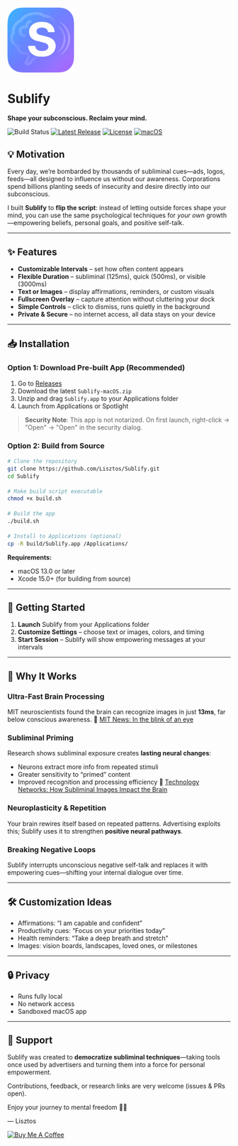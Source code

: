 <img src="Assets/Branding/images/sublify-logo.png" alt="Sublify Banner" width="30%">

<br>

# Sublify

**Shape your subconscious. Reclaim your mind.**

![Build Status](https://github.com/Lisztos/Sublify/workflows/Build%20and%20Release/badge.svg)
[![Latest Release](https://img.shields.io/github/v/release/Lisztos/Sublify)](https://github.com/Lisztos/Sublify/releases/latest)
[![License](https://img.shields.io/github/license/Lisztos/Sublify)](LICENSE)
[![macOS](https://img.shields.io/badge/macOS-13.0%2B-blue)](https://www.apple.com/macos)

## 💡 Motivation

Every day, we’re bombarded by thousands of subliminal cues—ads, logos, feeds—all designed to influence us without our awareness. Corporations spend billions planting seeds of insecurity and desire directly into our subconscious.

I built **Sublify** to **flip the script**: instead of letting outside forces shape your mind, you can use the same psychological techniques for *your own* growth—empowering beliefs, personal goals, and positive self-talk.

---

## ✨ Features

- **Customizable Intervals** – set how often content appears
- **Flexible Duration** – subliminal (125ms), quick (500ms), or visible (3000ms)
- **Text or Images** – display affirmations, reminders, or custom visuals
- **Fullscreen Overlay** – capture attention without cluttering your dock
- **Simple Controls** – click to dismiss, runs quietly in the background
- **Private & Secure** – no internet access, all data stays on your device

---

## 📥 Installation

### Option 1: Download Pre-built App (Recommended)
1. Go to [Releases](https://github.com/Lisztos/Sublify/releases)
2. Download the latest `Sublify-macOS.zip`
3. Unzip and drag `Sublify.app` to your Applications folder
4. Launch from Applications or Spotlight

> **Security Note**: This app is not notarized. On first launch, right-click → "Open" → "Open" in the security dialog.

### Option 2: Build from Source
```bash
# Clone the repository
git clone https://github.com/Lisztos/Sublify.git
cd Sublify

# Make build script executable
chmod +x build.sh

# Build the app
./build.sh

# Install to Applications (optional)
cp -R build/Sublify.app /Applications/
```

**Requirements:**
- macOS 13.0 or later
- Xcode 15.0+ (for building from source)

---

## 🚀 Getting Started

1. **Launch** Sublify from your Applications folder
2. **Customize Settings** – choose text or images, colors, and timing
3. **Start Session** – Sublify will show empowering messages at your intervals

---

## 🧠 Why It Works

### Ultra-Fast Brain Processing
MIT neuroscientists found the brain can recognize images in just **13ms**, far below conscious awareness.
📖 [MIT News: In the blink of an eye](https://news.mit.edu/2014/in-the-blink-of-an-eye-0116)

### Subliminal Priming
Research shows subliminal exposure creates **lasting neural changes**:
- Neurons extract more info from repeated stimuli
- Greater sensitivity to “primed” content
- Improved recognition and processing efficiency
📖 [Technology Networks: How Subliminal Images Impact the Brain](https://www.technologynetworks.com/neuroscience/articles/how-subliminal-images-impact-your-brain-and-behavior-344858)

### Neuroplasticity & Repetition
Your brain rewires itself based on repeated patterns. Advertising exploits this; Sublify uses it to strengthen **positive neural pathways**.

### Breaking Negative Loops
Sublify interrupts unconscious negative self-talk and replaces it with empowering cues—shifting your internal dialogue over time.

---

## 🛠️ Customization Ideas

- Affirmations: “I am capable and confident”
- Productivity cues: “Focus on your priorities today”
- Health reminders: “Take a deep breath and stretch”
- Images: vision boards, landscapes, loved ones, or milestones

---

## 🔒 Privacy

- Runs fully local
- No network access
- Sandboxed macOS app

---

## 🙌 Support

Sublify was created to **democratize subliminal techniques**—taking tools once used by advertisers and turning them into a force for personal empowerment.

Contributions, feedback, or research links are very welcome (issues & PRs open).

Enjoy your journey to mental freedom 🚀✨

— Lisztos

<a href="https://www.buymeacoffee.com/lisztos" target="_blank"><img src="https://cdn.buymeacoffee.com/buttons/v2/default-blue.png" alt="Buy Me A Coffee" style="height: 60px !important;width: 217px !important;" ></a>